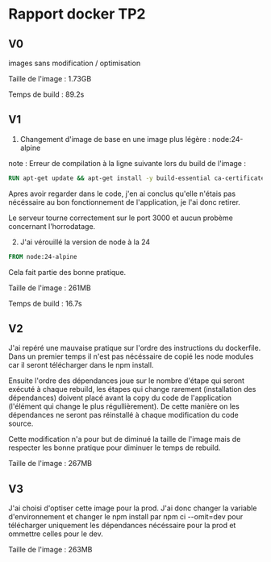 # Rapport docker TP2

## V0

images sans modification / optimisation

Taille de l'image : 1.73GB

Temps de build : 89.2s

## V1

1. Changement d'image de base en une image plus légère : node:24-alpine

note : Erreur de compilation à la ligne suivante lors du build de l'image :

```Dockerfile
RUN apt-get update && apt-get install -y build-essential ca-certificates locales && echo "en_US.UTF-8 UTF-8" > /etc/locale.gen && locale-gen
```

Apres avoir regarder dans le code, j'en ai conclus qu'elle n'étais pas nécéssaire au bon fonctionnement de l'application, je l'ai donc retirer.

Le serveur tourne correctement sur le port 3000 et aucun probème concernant l'horrodatage.

2. J'ai vérouillé la version de node à la 24

```Dockerfile
FROM node:24-alpine
```

Cela fait partie des bonne pratique.

Taille de l'image : 261MB

Temps de build : 16.7s

## V2

J'ai repéré une mauvaise pratique sur l'ordre des instructions du dockerfile.
Dans un premier temps il n'est pas nécéssaire de copié les node modules car il seront télécharger dans le npm install.

Ensuite l'ordre des dépendances joue sur le nombre d'étape qui seront exécuté à chaque rebuild, les étapes qui change rarement (installation des dépendances) doivent placé avant la copy du code de l'application (l'élément qui change le plus régullièrement). De cette manière on les dépendances ne seront pas réinstallé à chaque modification du code source.

Cette modification n'a pour but de diminué la taille de l'image mais de respecter les bonne pratique pour diminuer le temps de rebuild.

Taille de l'image : 267MB

## V3

J'ai choisi d'optiser cette image pour la prod. J'ai donc changer la variable d'environnement et changer le npm install par npm ci --omit=dev pour télécharger uniquement les dépendances nécéssaire pour la prod et ommettre celles pour le dev.

Taille de l'image : 263MB
